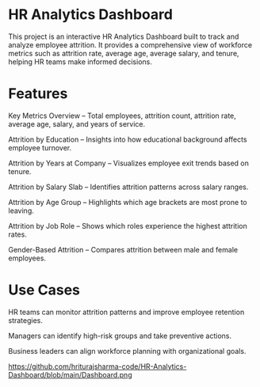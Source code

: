 # HR Analytics Dashboard

This project is an interactive HR Analytics Dashboard built to track and analyze employee attrition. It provides a comprehensive view of workforce metrics such as attrition rate, average age, average salary, and tenure, helping HR teams make informed decisions.

# Features

Key Metrics Overview – Total employees, attrition count, attrition rate, average age, salary, and years of service.

Attrition by Education – Insights into how educational background affects employee turnover.

Attrition by Years at Company – Visualizes employee exit trends based on tenure.

Attrition by Salary Slab – Identifies attrition patterns across salary ranges.

Attrition by Age Group – Highlights which age brackets are most prone to leaving.

Attrition by Job Role – Shows which roles experience the highest attrition rates.

Gender-Based Attrition – Compares attrition between male and female employees.

# Use Cases

HR teams can monitor attrition patterns and improve employee retention strategies.

Managers can identify high-risk groups and take preventive actions.

Business leaders can align workforce planning with organizational goals.

https://github.com/hriturajsharma-code/HR-Analytics-Dashboard/blob/main/Dashboard.png
